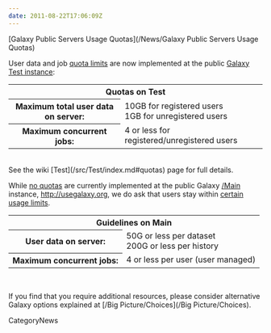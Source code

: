```yaml
---
date: 2011-08-22T17:06:09Z
---
```

<div class='newsItemHeader'>[Galaxy Public Servers Usage Quotas](/News/Galaxy Public Servers Usage Quotas)</div>

User data and job [quota limits](/src/Test/index.md#quotas) are now implemented at the public [Galaxy Test instance](http://test.g2.bx.psu.edu):

<table>
  <tr>
    <th colspan=2> Quotas on Test </th>
  </tr>
  <tr>
    <th> Maximum total user data on server: </th>
    <td> 10GB for registered users<br />1GB for unregistered users </td>
  </tr>
  <tr>
    <th> Maximum concurrent jobs: </th>
    <td> 4 or less for registered/unregistered users </td>
  </tr>
</table>

<br />
See the wiki [Test](/src/Test/index.md#quotas) page for full details.

While [no quotas](/src/Main/index.md#quotas) are currently implemented at the public Galaxy [/Main](/src/Main/index.md) instance, http://usegalaxy.org, we do ask that users stay within [certain usage limits](/src/Main/index.md#quotas).

<table>
  <tr>
    <th colspan=2> Guidelines on Main </th>
  </tr>
  <tr>
    <th> User data on server: </th>
    <td> 50G or less per dataset<br />200G or less per history </td>
  </tr>
  <tr>
    <th> Maximum concurrent jobs: </th>
    <td> 4 or less per user (user managed) </td>
  </tr>
</table>

<br />

If you find that you require additional resources, please consider alternative Galaxy options explained at [/Big Picture/Choices](/Big Picture/Choices).


CategoryNews

